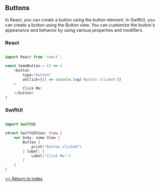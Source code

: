 ## Buttons
In React, you can create a button using the button element. In SwiftUI, you can create a button using the Button view.
You can customize the button's appearance and behavior by using various properties and modifiers.


### React

```javascript

import React from 'react';

const SomeButton = () => (
    <button
        type="button"
        onClick={() => console.log('Button clicked')}
    >
        Click Me!
    </button>
)

```

### SwiftUI

```swift

import SwiftUI

struct SwiftUIView: View {
    var body: some View {
        Button {
            print("Button clicked")
        } label: {
            Label("Click Me!")
        }
    }
}

```


[<< Return to index](README.md)